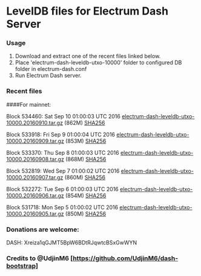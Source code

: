 # LevelDB files for Electrum Dash Server

### Usage

1. Download and extract one of the recent files linked below.
2. Place 'electrum-dash-leveldb-utxo-10000' folder to configured DB folder in electrum-dash.conf
3. Run Electrum Dash server.

### Recent files

####For mainnet:

Block 534460: Sat Sep 10 01:00:03 UTC 2016 [electrum-dash-leveldb-utxo-10000.20160910.tar.gz](https://transfer.sh/Lh4q3/electrum-dash-leveldb-utxo-10000.20160910.tar.gz) (862M) [SHA256](https://transfer.sh/MjQt6/electrum-dash-leveldb-utxo-10000.20160910.tar.gz.sha256)

Block 533918: Fri Sep  9 01:00:04 UTC 2016 [electrum-dash-leveldb-utxo-10000.20160909.tar.gz](https://transfer.sh/97zCI/electrum-dash-leveldb-utxo-10000.20160909.tar.gz) (853M) [SHA256](https://transfer.sh/qqirD/electrum-dash-leveldb-utxo-10000.20160909.tar.gz.sha256)

Block 533370: Thu Sep  8 01:00:03 UTC 2016 [electrum-dash-leveldb-utxo-10000.20160908.tar.gz](https://transfer.sh/bmACr/electrum-dash-leveldb-utxo-10000.20160908.tar.gz) (868M) [SHA256](https://transfer.sh/zPy8e/electrum-dash-leveldb-utxo-10000.20160908.tar.gz.sha256)

Block 532819: Wed Sep  7 01:00:02 UTC 2016 [electrum-dash-leveldb-utxo-10000.20160907.tar.gz](https://transfer.sh/FPwxj/electrum-dash-leveldb-utxo-10000.20160907.tar.gz) (860M) [SHA256](https://transfer.sh/72Y1B/electrum-dash-leveldb-utxo-10000.20160907.tar.gz.sha256)

Block 532272: Tue Sep  6 01:00:03 UTC 2016 [electrum-dash-leveldb-utxo-10000.20160906.tar.gz](https://transfer.sh/CGITc/electrum-dash-leveldb-utxo-10000.20160906.tar.gz) (854M) [SHA256](https://transfer.sh/WTq7t/electrum-dash-leveldb-utxo-10000.20160906.tar.gz.sha256)

Block 531718: Mon Sep  5 01:00:02 UTC 2016 [electrum-dash-leveldb-utxo-10000.20160905.tar.gz](https://transfer.sh/dxlVi/electrum-dash-leveldb-utxo-10000.20160905.tar.gz) (850M) [SHA256](https://transfer.sh/11gxDD/electrum-dash-leveldb-utxo-10000.20160905.tar.gz.sha256)

### Donations are welcome:

DASH: Xreiza1qGJMT5BpW6BDtRJqwtcBSxGwWYN

### Credits to @UdjinM6 [https://github.com/UdjinM6/dash-bootstrap]
